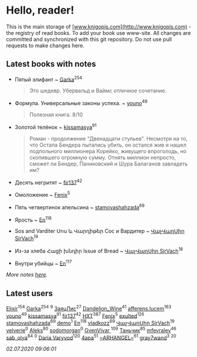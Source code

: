 # Hello, reader!
This is the main storage of [www.knigopis.com](http://www.knigopis.com) - the registry of read books.
To add your book use www-site. All changes are committed and synchronized with this git repository.
Do not use pull requests to make changes here.


## Latest books with notes
* Пятый элифант ~ [Garka](users/115/115753719718250012620-google)<sup>254</sup>
    > Это шедевр. Убервальд и Ваймс отличное сочетание.

* Формула. Универсальные законы успеха. ~ [youno](users/302/302928912-vkontakte)<sup>49</sup>
    > Полезная книга. 8/10

* Золотой телёнок ~ [kissamasya](users/684/68439978-vkontakte)<sup>91</sup>
    > Роман - продолжение "Двенадцати стульев". Несмотря на то, что Остапа Бендера пытались убить, он остался жив и нашел подпольного миллионера Корейко, живущего впроголодь, но скопившего огромную сумму. Отнять миллион непросто, сможет ли Бендер, Паниковский и Шура Балаганов завладеть им?

* Десять негритят ~ [fir137](users/176/176805114-yandex)<sup>42</sup>

* Омоложение ~ [Fenix](users/111/111367585493471720963-google)<sup>5</sup>

* Пять четвертинок апельсина ~ [stamovashahzada](users/310/310646815-vkontakte)<sup>69</sup>

* Ярость ~ [En](users/333/333646551-vkontakte)<sup>118</sup>

* Sos and Varditer Սոս և Վարդիթեր Сос и Вардитер ~ [ՎաչՎաղՍիր SirVach](users/113/1130000004300166-yandex)<sup>19</sup>

* Из-за хлеба Հացի խնդիր Issue of Bread ~ [ՎաչՎաղՍիր SirVach](users/113/1130000004300166-yandex)<sup>18</sup>

* Внутри убийцы ~ [En](users/333/333646551-vkontakte)<sup>117</sup>


_More notes [here](latest_books_with_notes.md)._


## Latest users
[Elixir](users/115/115826717712507836033-google)<sup>154</sup> 
[Garka](users/115/115753719718250012620-google)<sup>254</sup> 
[](users/104/104731829794763834502-google)<sup>9</sup> 
[ЗаяцЛис](users/112/112388384595246311466-google)<sup>27</sup> 
[Dandelion_Wine](users/586/58602788-vkontakte)<sup>41</sup> 
[afferens.lucem](users/196/196071655-vkontakte)<sup>163</sup> 
[youno](users/302/302928912-vkontakte)<sup>49</sup> 
[kissamasya](users/684/68439978-vkontakte)<sup>91</sup> 
[fir137](users/176/176805114-yandex)<sup>42</sup> 
[HXT](users/100/100002563462782-facebook)<sup>387</sup> 
[Fenix](users/111/111367585493471720963-google)<sup>5</sup> 
[exulted](users/100/100599204551896265722-google)<sup>126</sup> 
[stamovashahzada](users/310/310646815-vkontakte)<sup>69</sup> 
[demo](users/106/1067243422-yandex)<sup>1</sup> 
[En](users/333/333646551-vkontakte)<sup>118</sup> 
[vladkozz](users/572/57239276-vkontakte)<sup>69</sup> 
[ՎաչՎաղՍիր SirVach](users/113/1130000004300166-yandex)<sup>19</sup> 
[velverie](users/173/173628445-vkontakte)<sup>0</sup> 
[Aleks](users/117/117835844513813219393-google)<sup>80</sup> 
[sodomorgan](users/101/101526240567453573875-google)<sup>0</sup> 
[GvenVivar ](users/158/158266434925901-facebook)<sup>109</sup> 
[Таньчик](users/209/2096581563762610-facebook)<sup>85</sup> 
[mfevralev](users/140/140966150-vkontakte)<sup>46</sup> 
[sab_olya](users/139/139338401-vkontakte)<sup>84</sup> 
[](users/241/2417202-vkontakte)<sup>0</sup> 
[Daria Varyvod](users/829/829893410524253-facebook)<sup>120</sup> 
[4apa](users/117/117392596378069249667-google)<sup>51</sup> 
[~ARHANGEL~](users/642/64251996-vkontakte)<sup>61</sup> 
[gray7wand](users/110/110080946273609412257-google)<sup>3</sup> 
[](users/153/1537586159620888-facebook)<sup>20</sup> 


_02.07.2020 09:06:01_

